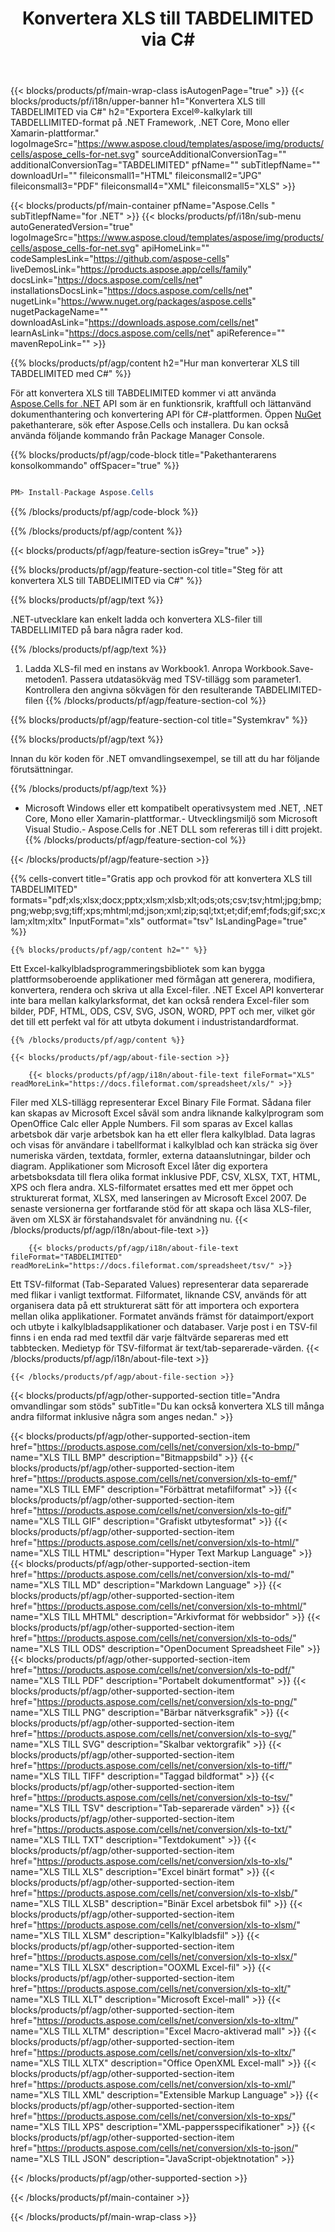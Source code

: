 ﻿---
title: Konvertera XLS till TABDELIMITED via C#
url: /sv/net/conversion/xls-to-tabdelimited/
description: Exempelkod för xls till tabbavgränsad C#-omvandling. Använd API exempelkod för batch-xls-filer till tabbavgränsad konvertering inom VB.NET, Asp.NET eller någon .NET-baserad applikation.
---
{{< blocks/products/pf/main-wrap-class isAutogenPage="true" >}}
{{< blocks/products/pf/i18n/upper-banner h1="Konvertera XLS till TABDELIMITED via C#" h2="Exportera Excel®-kalkylark till TABDELLIMITED-format på .NET Framework, .NET Core, Mono eller Xamarin-plattformar." logoImageSrc="https://www.aspose.cloud/templates/aspose/img/products/cells/aspose_cells-for-net.svg" sourceAdditionalConversionTag="" additionalConversionTag="TABDELIMITED" pfName="" subTitlepfName="" downloadUrl="" fileiconsmall1="HTML" fileiconsmall2="JPG" fileiconsmall3="PDF" fileiconsmall4="XML" fileiconsmall5="XLS" >}}

{{< blocks/products/pf/main-container pfName="Aspose.Cells " subTitlepfName="for .NET" >}}
{{< blocks/products/pf/i18n/sub-menu autoGeneratedVersion="true" logoImageSrc="https://www.aspose.cloud/templates/aspose/img/products/cells/aspose_cells-for-net.svg" apiHomeLink="" codeSamplesLink="https://github.com/aspose-cells" liveDemosLink="https://products.aspose.app/cells/family" docsLink="https://docs.aspose.com/cells/net" installationsDocsLink="https://docs.aspose.com/cells/net" nugetLink="https://www.nuget.org/packages/aspose.cells" nugetPackageName="" downloadAsLink="https://downloads.aspose.com/cells/net" learnAsLink="https://docs.aspose.com/cells/net" apiReference="" mavenRepoLink="" >}}

{{% blocks/products/pf/agp/content h2="Hur man konverterar XLS till TABDELIMITED med C#" %}}

 För att konvertera XLS till TABDELIMITED kommer vi att använda
 [Aspose.Cells for .NET](https://products.aspose.com/cells/net) 
 API som är en funktionsrik, kraftfull och lättanvänd dokumenthantering och konvertering API för C#-plattformen. Öppen
 [NuGet](https://www.nuget.org/packages/aspose.cells) 
 pakethanterare, sök efter
 Aspose.Cells 
 och installera. Du kan också använda följande kommando från Package Manager Console.

{{% blocks/products/pf/agp/code-block title="Pakethanterarens konsolkommando" offSpacer="true" %}}

```cs

PM> Install-Package Aspose.Cells


```

{{% /blocks/products/pf/agp/code-block %}}

{{% /blocks/products/pf/agp/content %}}

{{< blocks/products/pf/agp/feature-section isGrey="true" >}}

{{% blocks/products/pf/agp/feature-section-col title="Steg för att konvertera XLS till TABDELIMITED via C#" %}}

{{% blocks/products/pf/agp/text %}}

 .NET-utvecklare kan enkelt ladda och konvertera XLS-filer till TABDELLIMITED på bara några rader kod.

{{% /blocks/products/pf/agp/text %}}

1. Ladda XLS-fil med en instans av Workbook1. Anropa Workbook.Save-metoden1. Passera utdatasökväg med TSV-tillägg som parameter1. Kontrollera den angivna sökvägen för den resulterande TABDELIMITED-filen
{{% /blocks/products/pf/agp/feature-section-col %}}

{{% blocks/products/pf/agp/feature-section-col title="Systemkrav" %}}

{{% blocks/products/pf/agp/text %}}

 Innan du kör koden för .NET omvandlingsexempel, se till att du har följande förutsättningar.

{{% /blocks/products/pf/agp/text %}}

- Microsoft Windows eller ett kompatibelt operativsystem med .NET, .NET Core, Mono eller Xamarin-plattformar.- Utvecklingsmiljö som Microsoft Visual Studio.- Aspose.Cells for .NET DLL som refereras till i ditt projekt.
{{% /blocks/products/pf/agp/feature-section-col %}}

{{< /blocks/products/pf/agp/feature-section >}}

{{% cells-convert title="Gratis app och provkod för att konvertera XLS till TABDELIMITED" formats="pdf;xls;xlsx;docx;pptx;xlsm;xlsb;xlt;ods;ots;csv;tsv;html;jpg;bmp;png;webp;svg;tiff;xps;mhtml;md;json;xml;zip;sql;txt;et;dif;emf;fods;gif;sxc;xlam;xltm;xltx" InputFormat="xls" outformat="tsv" IsLandingPage="true" %}}
 
<!-- aboutfile Starts -->

    {{% blocks/products/pf/agp/content h2="" %}}

 Ett Excel-kalkylbladsprogrammeringsbibliotek som kan bygga plattformsoberoende applikationer med förmågan att generera, modifiera, konvertera, rendera och skriva ut alla Excel-filer. .NET Excel API konverterar inte bara mellan kalkylarksformat, det kan också rendera Excel-filer som bilder, PDF, HTML, ODS, CSV, SVG, JSON, WORD, PPT och mer, vilket gör det till ett perfekt val för att utbyta dokument i industristandardformat.

    {{% /blocks/products/pf/agp/content %}}

    {{< blocks/products/pf/agp/about-file-section >}}

        {{< blocks/products/pf/agp/i18n/about-file-text fileFormat="XLS" readMoreLink="https://docs.fileformat.com/spreadsheet/xls/" >}}
Filer med XLS-tillägg representerar Excel Binary File Format. Sådana filer kan skapas av Microsoft Excel såväl som andra liknande kalkylprogram som OpenOffice Calc eller Apple Numbers. Fil som sparas av Excel kallas arbetsbok där varje arbetsbok kan ha ett eller flera kalkylblad. Data lagras och visas för användare i tabellformat i kalkylblad och kan sträcka sig över numeriska värden, textdata, formler, externa dataanslutningar, bilder och diagram. Applikationer som Microsoft Excel låter dig exportera arbetsboksdata till flera olika format inklusive PDF, CSV, XLSX, TXT, HTML, XPS och flera andra. XLS-filformatet ersattes med ett mer öppet och strukturerat format, XLSX, med lanseringen av Microsoft Excel 2007. De senaste versionerna ger fortfarande stöd för att skapa och läsa XLS-filer, även om XLSX är förstahandsvalet för användning nu.
        {{< /blocks/products/pf/agp/i18n/about-file-text >}}

        {{< blocks/products/pf/agp/i18n/about-file-text fileFormat="TABDELIMITED" readMoreLink="https://docs.fileformat.com/spreadsheet/tsv/" >}}
Ett TSV-filformat (Tab-Separated Values) representerar data separerade med flikar i vanligt textformat. Filformatet, liknande CSV, används för att organisera data på ett strukturerat sätt för att importera och exportera mellan olika applikationer. Formatet används främst för dataimport/export och utbyte i kalkylbladsapplikationer och databaser. Varje post i en TSV-fil finns i en enda rad med textfil där varje fältvärde separeras med ett tabbtecken. Medietyp för TSV-filformat är text/tab-separerade-värden.
        {{< /blocks/products/pf/agp/i18n/about-file-text >}}

    {{< /blocks/products/pf/agp/about-file-section >}}

<!-- aboutfile Ends -->

{{< blocks/products/pf/agp/other-supported-section title="Andra omvandlingar som stöds" subTitle="Du kan också konvertera XLS till många andra filformat inklusive några som anges nedan." >}}

{{< blocks/products/pf/agp/other-supported-section-item href="https://products.aspose.com/cells/net/conversion/xls-to-bmp/" name="XLS TILL BMP" description="Bitmappsbild" >}}
{{< blocks/products/pf/agp/other-supported-section-item href="https://products.aspose.com/cells/net/conversion/xls-to-emf/" name="XLS TILL EMF" description="Förbättrat metafilformat" >}}
{{< blocks/products/pf/agp/other-supported-section-item href="https://products.aspose.com/cells/net/conversion/xls-to-gif/" name="XLS TILL GIF" description="Grafiskt utbytesformat" >}}
{{< blocks/products/pf/agp/other-supported-section-item href="https://products.aspose.com/cells/net/conversion/xls-to-html/" name="XLS TILL HTML" description="Hyper Text Markup Language" >}}
{{< blocks/products/pf/agp/other-supported-section-item href="https://products.aspose.com/cells/net/conversion/xls-to-md/" name="XLS TILL MD" description="Markdown Language" >}}
{{< blocks/products/pf/agp/other-supported-section-item href="https://products.aspose.com/cells/net/conversion/xls-to-mhtml/" name="XLS TILL MHTML" description="Arkivformat för webbsidor" >}}
{{< blocks/products/pf/agp/other-supported-section-item href="https://products.aspose.com/cells/net/conversion/xls-to-ods/" name="XLS TILL ODS" description="OpenDocument Spreadsheet File" >}}
{{< blocks/products/pf/agp/other-supported-section-item href="https://products.aspose.com/cells/net/conversion/xls-to-pdf/" name="XLS TILL PDF" description="Portabelt dokumentformat" >}}
{{< blocks/products/pf/agp/other-supported-section-item href="https://products.aspose.com/cells/net/conversion/xls-to-png/" name="XLS TILL PNG" description="Bärbar nätverksgrafik" >}}
{{< blocks/products/pf/agp/other-supported-section-item href="https://products.aspose.com/cells/net/conversion/xls-to-svg/" name="XLS TILL SVG" description="Skalbar vektorgrafik" >}}
{{< blocks/products/pf/agp/other-supported-section-item href="https://products.aspose.com/cells/net/conversion/xls-to-tiff/" name="XLS TILL TIFF" description="Taggad bildformat" >}}
{{< blocks/products/pf/agp/other-supported-section-item href="https://products.aspose.com/cells/net/conversion/xls-to-tsv/" name="XLS TILL TSV" description="Tab-separerade värden" >}}
{{< blocks/products/pf/agp/other-supported-section-item href="https://products.aspose.com/cells/net/conversion/xls-to-txt/" name="XLS TILL TXT" description="Textdokument" >}}
{{< blocks/products/pf/agp/other-supported-section-item href="https://products.aspose.com/cells/net/conversion/xls-to-xls/" name="XLS TILL XLS" description="Excel binärt format" >}}
{{< blocks/products/pf/agp/other-supported-section-item href="https://products.aspose.com/cells/net/conversion/xls-to-xlsb/" name="XLS TILL XLSB" description="Binär Excel arbetsbok fil" >}}
{{< blocks/products/pf/agp/other-supported-section-item href="https://products.aspose.com/cells/net/conversion/xls-to-xlsm/" name="XLS TILL XLSM" description="Kalkylbladsfil" >}}
{{< blocks/products/pf/agp/other-supported-section-item href="https://products.aspose.com/cells/net/conversion/xls-to-xlsx/" name="XLS TILL XLSX" description="OOXML Excel-fil" >}}
{{< blocks/products/pf/agp/other-supported-section-item href="https://products.aspose.com/cells/net/conversion/xls-to-xlt/" name="XLS TILL XLT" description="Microsoft Excel-mall" >}}
{{< blocks/products/pf/agp/other-supported-section-item href="https://products.aspose.com/cells/net/conversion/xls-to-xltm/" name="XLS TILL XLTM" description="Excel Macro-aktiverad mall" >}}
{{< blocks/products/pf/agp/other-supported-section-item href="https://products.aspose.com/cells/net/conversion/xls-to-xltx/" name="XLS TILL XLTX" description="Office OpenXML Excel-mall" >}}
{{< blocks/products/pf/agp/other-supported-section-item href="https://products.aspose.com/cells/net/conversion/xls-to-xml/" name="XLS TILL XML" description="Extensible Markup Language" >}}
{{< blocks/products/pf/agp/other-supported-section-item href="https://products.aspose.com/cells/net/conversion/xls-to-xps/" name="XLS TILL XPS" description="XML-pappersspecifikationer" >}}
{{< blocks/products/pf/agp/other-supported-section-item href="https://products.aspose.com/cells/net/conversion/xls-to-json/" name="XLS TILL JSON" description="JavaScript-objektnotation" >}}

{{< /blocks/products/pf/agp/other-supported-section >}}

{{< /blocks/products/pf/main-container >}}
    
{{< /blocks/products/pf/main-wrap-class >}}
